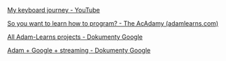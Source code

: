 
[My keyboard journey - YouTube](https://www.youtube.com/watch?v=uilLCe1fvb0)

[So you want to learn how to program? - The AcAdamy (adamlearns.com)](https://adamlearns.com/blog/learn-programming)

[All Adam-Learns projects - Dokumenty Google](https://docs.google.com/document/d/1d5QsYAdjeW3K9XT0-RU8q1GcI5o2Pq_mG7ej6qiM2Ks/edit#heading=h.siey314xur6w)

[Adam + Google + streaming - Dokumenty Google](https://docs.google.com/document/d/1sFyGS-TvPYZtVQyVKMfjn5wjXYe9hL_sccjoL-79VdY/edit)

